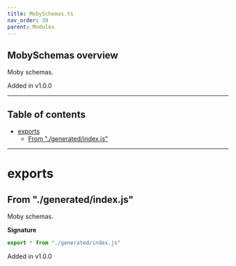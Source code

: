 ```yaml
---
title: MobySchemas.ts
nav_order: 38
parent: Modules
---
```


## MobySchemas overview

Moby schemas.

Added in v1.0.0

---

<h2 class="text-delta">Table of contents</h2>

- [exports](#exports)
  - [From "./generated/index.js"](#from-generatedindexjs)

---

# exports

## From "./generated/index.js"

Moby schemas.

**Signature**

```ts
export * from "./generated/index.js"
```

Added in v1.0.0
